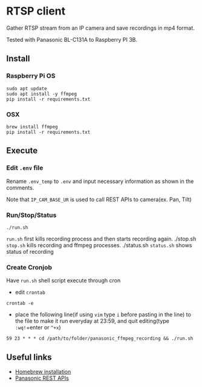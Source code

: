 # RTSP client 

Gather RTSP stream from an IP camera and save recordings in mp4 format.

Tested with Panasonic BL-C131A to Raspberry PI 3B.



## Install

### Raspberry Pi OS
```
sudo apt update
sudo apt install -y ffmpeg
pip install -r requirements.txt
```

### OSX
```
brew install ffmpeg
pip install -r requirements.txt
```



## Execute
### Edit `.env` file
Rename `.env_temp` to `.env` and input necessary information as shown in the comments.

Note that `IP_CAM_BASE_UR` is used to call REST APIs to camera(ex. Pan, Tilt)

### Run/Stop/Status
```
./run.sh
```
`run.sh` first kills recording process and then starts recording again.
./stop.sh
`stop.sh` kills recording and ffmpeg processes.
./status.sh
`status.sh` shows status of recording

### Create Cronjob
Have `run.sh` shell script execute through cron
* edit `crontab`
```
crontab -e
```
* place the following line(if using `vim` type `i` before pasting in the line) to the file to make it run everyday at 23:59, and quit editing(type `:wq!`+enter or `^+x`)
```
59 23 * * * cd /path/to/folder/panasonic_ffmpeg_recording && ./run.sh
```



## Useful links
* [Homebrew installation](https://brew.sh/)
* [Panasonic REST APIs](https://camera-sdk.com/p_6705-how-to-connect-to-a-panasonic-camera.html)
